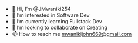 - 👋 Hi, I’m @JMwaniki254
- 👀 I’m interested in Software Dev
- 🌱 I’m currently learning Fullstack Dev
- 💞️ I’m looking to collaborate on Creating 
- 📫 How to reach me mwanikijohn669@gmail.com

<!---
JMwaniki254/JMwaniki254 is a ✨ special ✨ repository because its `README.md` (this file) appears on your GitHub profile.
You can click the Preview link to take a look at your changes.
--->
